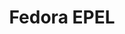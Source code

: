 ---
title: Fedora EPEL
slug: fedora/epel
summary: 为 CentOS 安装额外的软件包
help_available: false
is_new: false
categories:
- packages
---
